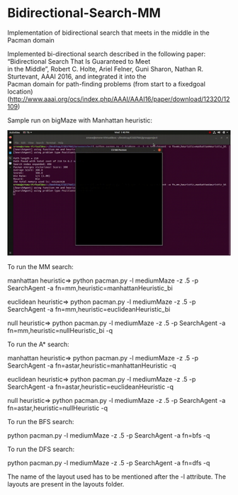 # Bidirectional-Search-MM
Implementation of bidirectional search that meets in the middle in the Pacman domain

Implemented bi-directional search described in the following paper: “Bidirectional Search That Is Guaranteed to Meet   
in the Middle”, Robert C. Holte, Ariel Felner, Guni Sharon, Nathan R. Sturtevant, AAAI 2016, and integrated it into the   
Pacman domain for path-finding problems (from start to a fixedgoal location)  
(http://www.aaai.org/ocs/index.php/AAAI/AAAI16/paper/download/12320/12109)  


Sample run on bigMaze with Manhattan heuristic:

![Alt Text](https://github.com/i-am-SR/Bidirectional-Search-MM/blob/master/gif/Screencast%20from%2005-13-2020%2001_40_15%20PM.gif)


To run the MM search:

manhattan heuristic=> python pacman.py -l mediumMaze -z .5 -p SearchAgent -a fn=mm,heuristic=manhattanHeuristic_bi

euclidean heuristic=> python pacman.py -l mediumMaze -z .5 -p SearchAgent -a fn=mm,heuristic=euclideanHeuristic_bi

null heuristic=> python pacman.py -l mediumMaze -z .5 -p SearchAgent -a fn=mm,heuristic=nullHeuristic_bi -q


To run the A* search:

manhattan heuristic=> python pacman.py -l mediumMaze -z .5 -p SearchAgent -a fn=astar,heuristic=manhattanHeuristic -q

euclidean heuristic=> python pacman.py -l mediumMaze -z .5 -p SearchAgent -a fn=astar,heuristic=euclideanHeuristic -q

null heuristic=> python pacman.py -l mediumMaze -z .5 -p SearchAgent -a fn=astar,heuristic=nullHeuristic -q


To run the BFS search:

python pacman.py -l mediumMaze -z .5 -p SearchAgent -a fn=bfs -q


To run the DFS search:

python pacman.py -l mediumMaze -z .5 -p SearchAgent -a fn=dfs -q


The name of the layout used has to be mentioned after the -l attribute. The layouts are present in the layouts folder.

